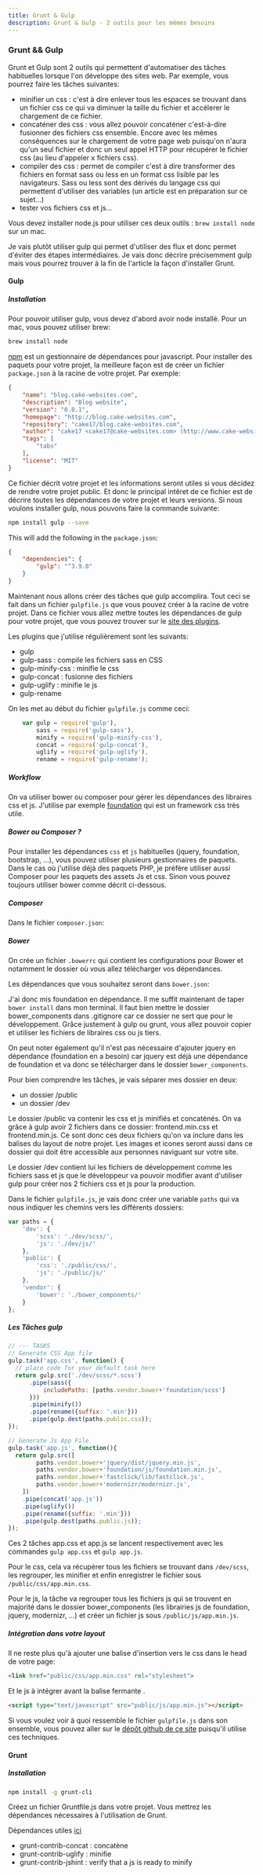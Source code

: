 ```yaml
---
title: Grunt & Gulp
description: Grunt & Gulp - 2 outils pour les mêmes besoins
---
```


### Grunt && Gulp

Grunt et Gulp sont 2 outils qui permettent d'automatiser des tâches habituelles lorsque l'on développe des sites web. Par exemple, vous pourrez faire les tâches suivantes:

- minifier un css : c'est à dire enlever tous les espaces se trouvant dans un fichier css ce qui va diminuer la taille du fichier et accélerer le chargement de ce fichier.
- concaténer des css : vous allez pouvoir concaténer c'est-à-dire fusionner des fichiers css ensemble. Encore avec les mêmes conséquences sur le chargement de votre page web puisqu'on n'aura qu'un seul fichier et donc un seul appel HTTP pour récupérer le fichier css (au lieu d'appeler x fichiers css).
- compiler des css : permet de compiler c'est à dire transformer des fichiers en format sass ou less en un format css lisible par les navigateurs. Sass ou less sont des dérivés du langage css qui permettent d'utiliser des variables (un article est en préparation sur ce sujet...)
- tester vos fichiers css et js...

Vous devez installer node.js pour utiliser ces deux outils : `brew install node` sur un mac.

Je vais plutôt utiliser gulp qui permet d'utiliser des flux et donc permet d'éviter des étapes intermédiaires. Je vais donc décrire précisemment gulp mais vous pourrez trouver à la fin de l'article la façon d'installer Grunt.

#### Gulp

##### Installation

Pour pouvoir utiliser gulp, vous devez d'abord avoir node installé. Pour un mac, vous pouvez utiliser brew:

```bash
brew install node
```

[npm](https://www.npmjs.com) est un gestionnaire de dépendances pour javascript. Pour installer des paquets pour votre projet, la meilleure façon est de créer un fichier `package.json` à la racine de votre projet. Par exemple:

```json
{
    "name": "blog.cake-websites.com",
    "description": "Blog website",
    "version": "0.0.1",
    "homepage": "http://blog.cake-websites.com",
    "repository": "cake17/blog.cake-websites.com",
    "author": "cake17 <cake17@cake-websites.com> (http://www.cake-websites.com/)",
    "tags": [
        "tabs"
    ],
    "license": "MIT"
}
```

Ce fichier décrit votre projet et les informations seront utiles si vous décidez de rendre votre projet public. Et donc le principal intêret de ce fichier est de décrire toutes les dépendances de votre projet et leurs versions. Si nous voulons installer gulp, nous pouvons faire la commande suivante:

```bash
npm install gulp --save
```

This will add the following in the `package.json`:

```json
{
    "dependencies": {
        "gulp": "^3.9.0"
    }
}
```

Maintenant nous allons créer des tâches que gulp accomplira. Tout ceci se fait dans un fichier `gulpfile.js` que vous pouvez créer à la racine de votre projet. Dans ce fichier vous allez mettre toutes les dépendances de gulp pour votre projet, que vous pouvez trouver sur le [site des plugins](http://gulpjs.com/plugins).

Les plugins que j'utilise régulièrement sont les suivants:

- gulp
- gulp-sass : compile les fichiers sass en CSS
- gulp-minify-css : minifie le css
- gulp-concat : fusionne des fichiers
- gulp-uglify : minifie le js
- gulp-rename

On les met au début du fichier `gulpfile.js` comme ceci:

```js
    var gulp = require('gulp'),
        sass = require('gulp-sass'),
        minify = require('gulp-minify-css'),
        concat = require('gulp-concat'),
        uglify = require('gulp-uglify'),
        rename = require('gulp-rename');
```

##### Workflow

On va utiliser bower ou composer pour gérer les dépendances des libraires css et js. J'utilise par exemple [foundation](http://foundation.zurb.com/docs) qui est un framework css très utile.

##### Bower ou Composer ?

Pour installer les dépendances ``css`` et ``js`` habituelles (jquery, foundation, bootstrap, ...), vous pouvez utiliser plusieurs gestionnaires de paquets. Dans le cas où j'utilise déjà des paquets PHP, je préfère utiliser aussi Composer pour les paquets des assets Js et css. Sinon vous pouvez toujours utiliser bower comme décrit ci-dessous.

##### Composer

Dans le fichier `composer.json`:
<!-- 
```json
{
    "require-dev": {
        "twbs/bootstrap": "v4.0.0-alpha",
        "components/jquery": "~2.1",
        "components/modernizr": "~2.8"
    }
}
``` -->

##### Bower

On crée un fichier `.bowerrc` qui contient les configurations pour Bower et notamment le dossier où vous allez télécharger vos dépendances.

<!-- ```json
{
  "directory": "bower_components"
}
```-->

Les dépendances que vous souhaitez seront dans `bower.json`:

<!-- ```json
{
    "name": "my-app",
    "version": "0.0.1",
    "private": "true",
    "dependencies": {
        "foundation": "zurb/bower-foundation"
    }
}
``` -->

J'ai donc mis foundation en dépendance. Il me suffit maintenant de taper `bower install` dans mon terminal. Il faut bien mettre le dossier bower_components dans .gitignore car ce dossier ne sert que pour le développement. Grâce justement à gulp ou grunt, vous allez pouvoir copier et utiliser les fichiers de libraires css ou js tiers.

On peut noter également qu'il n'est pas nécessaire d'ajouter jquery en dépendance (foundation en a besoin) car jquery est déjà une dépendance de foundation et va donc se télécharger dans le dossier `bower_components`.

Pour bien comprendre les tâches, je vais séparer mes dossier en deux:
- un dossier /public
- un dossier /dev

Le dossier /public va contenir les css et js minifiés et concaténés. On va grâce à gulp avoir 2 fichiers dans ce dossier: frontend.min.css et frontend.min.js. Ce sont donc ces deux fichiers qu'on va inclure dans les balises <head> du layout de notre projet. Les images et icones seront aussi dans ce dossier qui doit être accessible aux personnes naviguant sur votre site.

Le dossier /dev contient lui les fichiers de développement comme les fichiers sass et js que le développeur va pouvoir modifier avant d'utiliser gulp pour créer nos 2 fichiers css et js pour la production.

Dans le fichier `gulpfile.js`, je vais donc créer une variable `paths` qui va nous indiquer les chemins vers les différents dossiers:

```js
var paths = {
    'dev': {
        'scss': './dev/scss/',
        'js': './dev/js/'
    },
    'public': {
        'css': './public/css/',
        'js': './public/js/'
    },
    'vendor': {
        'bower': './bower_components/'
    }
};
```

##### Les Tâches gulp

```js
// --- TASKS
// Generate CSS App file
gulp.task('app.css', function() {
  // place code for your default task here
  return gulp.src('./dev/scss/*.scss')
      .pipe(sass({
          includePaths: [paths.vendor.bower+'foundation/scss']
      }))
      .pipe(minify())
      .pipe(rename({suffix: '.min'}))
      .pipe(gulp.dest(paths.public.css));
});

// Generate Js App File
gulp.task('app.js', function(){
  return gulp.src([
        paths.vendor.bower+'jquery/dist/jquery.min.js',
        paths.vendor.bower+'foundation/js/foundation.min.js',
        paths.vendor.bower+'fastclick/lib/fastclick.js',
        paths.vendor.bower+'modernizr/modernizr.js',
    ])
    .pipe(concat('app.js'))
    .pipe(uglify())
    .pipe(rename({suffix: '.min'}))
    .pipe(gulp.dest(paths.public.js));
});
```

Ces 2 tâches app.css et app.js se lancent respectivement avec les commandes `gulp app.css` et `gulp app.js`.

Pour le css, cela va récupérer tous les fichiers se trouvant dans `/dev/scss`, les regrouper, les minifier et enfin enregistrer le fichier sous `/public/css/app.min.css`.

Pour le js, la tâche va regrouper tous les fichiers js qui se trouvent en majorité dans le dossier bower_components (les librairies js de foundation, jquery, modernizr, ...) et créer un fichier js sous `/public/js/app.min.js`.

##### Intégration dans votre layout

Il ne reste plus qu'à ajouter une balise d'insertion vers le css dans le head de votre page:

```html
<link href="public/css/app.min.css" rel="stylesheet">
```

Et le js à intégrer avant la balise fermante </body>.

```html
<script type="text/javascript" src="public/js/app.min.js"></script>
```

Si vous voulez voir à quoi ressemble le fichier `gulpfile.js` dans son ensemble, vous pouvez aller sur le [dépôt github de ce site](https://github.com/cake17/cake17.github.io/blob/master/_posts/2015-30-30-grunt-gulp.md) puisqu'il utilise ces techniques.

#### Grunt

##### Installation

```bash
npm install -g grunt-cli
```

Créez un fichier Gruntfile.js dans votre projet. Vous mettrez les dépendances nécessaires à l'utilisation de Grunt.

Dépendances utiles [ici](http://gruntjs.com/plugins)

- grunt-contrib-concat : concatène
- grunt-contrib-uglify : minifie
- grunt-contrib-jshint : verify that a js is ready to minify
